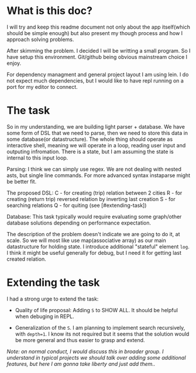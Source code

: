 # What is this doc?

I will try and keep this readme document not only about the app itself(which should be simple enough) but also present my though process and how I approach solving problems.

After skimming the problem. I decided I will be writting a small program. So I have setup this environment. Git/github being obvious mainstream choice I enjoy.

For dependency managment and general project layout I am using lein. I do not expect much dependencies, but I would like to have repl running on a port for my editor to connect.

# The task

So in my understanding, we are building light parser + database.
We have some form of DSL that we need to parse, then we need to store this data in some database(or datastructure). The whole thing should operate as interactive shell, meaning we will operate in a loop, reading user input and outputing infromation. There is a state, but I am assuming the state is internal to this input loop. 

Parsing:
I think we can simply use regex.
We are not dealing with nested asts, but single line commands. For more advanced syntax instaparse might be better fit.

The proposed DSL:
C - for creating (trip) relation between 2 cities
R - for creating (return trip) reversed relation by inverting last creation
S - for searching relations
Q - for quiting (see [#extending-task])


Database:
This task typically would require evaluating some graph/other database solutions depending on performance expectation.

The description of the problem doesn't indicate we are going to do it, at scale. So we will most like use map(associative array) as our main datastructure for holding state. I introduce additional
"stateful" element `log`. I think it might be useful generally for debug, but I need it for getting last created relation.

# Extending the task
I had a strong urge to extend the task:

* Quality of life proposal: Adding `S` to SHOW ALL. It should be helpful when debuging in REPL.

* Generalization of the `S`. I am planning to implement search recursively, with `depth=1`. I know its not required but it seems that the solution would be more general and thus easier to grasp and extend.

_Note: on normal conduct, I would discuss this in broader group. I understand in typical projects we should talk over adding some additional features, but here I am gonna take liberty and just add them.._

